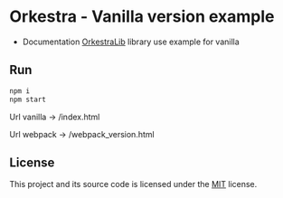 # Orkestra - Vanilla version example

- Documentation [OrkestraLib](https://github.com/itamayo/orkestraLibtra) library use example for vanilla


## Run

```bash
npm i
npm start

```
Url vanilla -> /index.html

Url webpack -> /webpack_version.html
## License

This project and its source code is licensed under the [MIT](LICENSE.txt) license.
